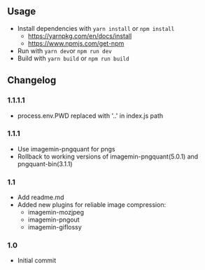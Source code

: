 ## Usage
* Install dependencies with `yarn install` or `npm install`
  * https://yarnpkg.com/en/docs/install
  * https://www.npmjs.com/get-npm
* Run with `yarn dev`or `npm run dev`
* Build with `yarn build` or `npm run build`

## Changelog
### 1.1.1.1
  * process.env.PWD replaced with '..' in index.js path
### 1.1.1
  * Use imagemin-pngquant for pngs
  * Rollback to working versions of imagemin-pngquant(5.0.1) and pngquant-bin(3.1.1)
### 1.1 
  * Add readme.md
  * Added new plugins for reliable image compression:
    * imagemin-mozjpeg
    * imagemin-pngout
    * imagemin-giflossy
### 1.0
  * Initial commit